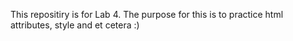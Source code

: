 This repositiry is for Lab 4. The purpose for this is to practice html attributes, style and et cetera :)
